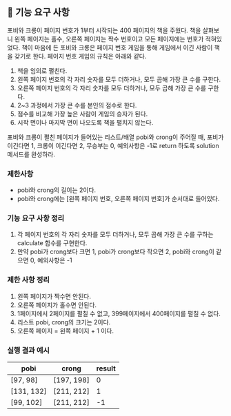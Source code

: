 ## 🚀 기능 요구 사항

포비와 크롱이 페이지 번호가 1부터 시작되는 400 페이지의 책을 주웠다. 책을 살펴보니 왼쪽 페이지는 홀수, 오른쪽 페이지는 짝수 번호이고 모든 페이지에는 번호가 적혀있었다. 책이 마음에 든 포비와 크롱은 페이지 번호 게임을 통해 게임에서 이긴 사람이 책을 갖기로 한다. 페이지 번호 게임의 규칙은 아래와 같다.

1. 책을 임의로 펼친다.
2. 왼쪽 페이지 번호의 각 자리 숫자를 모두 더하거나, 모두 곱해 가장 큰 수를 구한다.
3. 오른쪽 페이지 번호의 각 자리 숫자를 모두 더하거나, 모두 곱해 가장 큰 수를 구한다.
4. 2~3 과정에서 가장 큰 수를 본인의 점수로 한다.
5. 점수를 비교해 가장 높은 사람이 게임의 승자가 된다.
6. 시작 면이나 마지막 면이 나오도록 책을 펼치지 않는다.

포비와 크롱이 펼친 페이지가 들어있는 리스트/배열 pobi와 crong이 주어질 때, 포비가 이긴다면 1, 크롱이 이긴다면 2, 무승부는 0, 예외사항은 -1로 return 하도록 solution 메서드를 완성하라.

### 제한사항

- pobi와 crong의 길이는 2이다.
- pobi와 crong에는 [왼쪽 페이지 번호, 오른쪽 페이지 번호]가 순서대로 들어있다.


### 기능 요구 사항 정리
1. 각 페이지 번호의 각 자리 숫자를 모두 더하거나, 모두 곱해 가장 큰 수를 구하는 calculate 함수를 구현한다.
2. 만약 pobi가 crong보다 크면 1, pobi가 crong보다 작으면 2, pobi와 crong이 같으면 0, 예외사항은 -1

### 제한 사항 정리
1. 왼쪽 페이지가 짝수면 안된다.
2. 오른쪽 페이지가 홀수면 안된다.
3. 1페이지에서 2페이지를 펼칠 수 없고, 399페이지에서 400페이지를 펼칠 수 없다.
4. 리스트 pobi, crong의 크기는 2이다.
5. 오른쪽 페이지 = 왼쪽 페이지 + 1 이다.


### 실행 결과 예시

| pobi | crong | result |
| --- | --- | --- |
| [97, 98] | [197, 198] | 0 |
| [131, 132] | [211, 212] | 1 |
| [99, 102] | [211, 212] | -1 |
